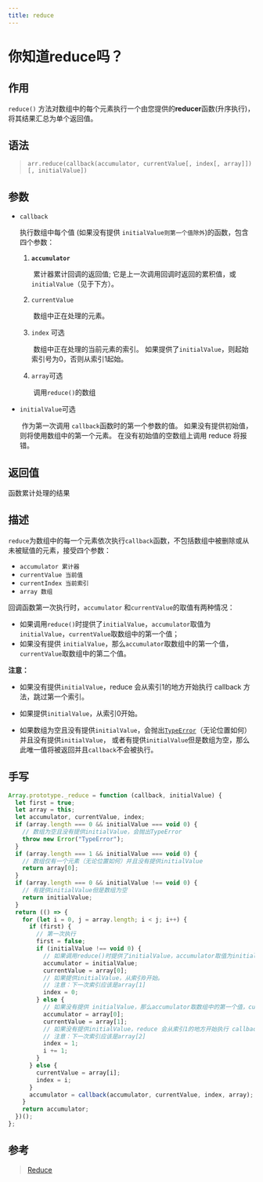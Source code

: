 ```yaml
---
title: reduce
---
```


# 你知道reduce吗？

## 作用

`reduce()` 方法对数组中的每个元素执行一个由您提供的**reducer**函数(升序执行)，将其结果汇总为单个返回值。

## 语法

> `arr.reduce(callback(accumulator, currentValue[, index[, array]])[, initialValue])`

## 参数

- `callback`

  执行数组中每个值 (如果没有提供 `initialValue则第一个值除外`)的函数，包含四个参数：

  1. **`accumulator`**

     ​	累计器累计回调的返回值; 它是上一次调用回调时返回的累积值，或`initialValue`（见于下方）。

  2. `currentValue`

     ​	数组中正在处理的元素。

  3. `index` 可选

     ​	数组中正在处理的当前元素的索引。 如果提供了`initialValue`，则起始索引号为0，否则从索引1起始。

  4. `array`可选

     ​	调用`reduce()`的数组

- `initialValue`可选

  ​	作为第一次调用 `callback`函数时的第一个参数的值。 如果没有提供初始值，则将使用数组中的第一个元素。 在没有初始值的空数组上调用 reduce 将报错。

## 返回值

函数累计处理的结果

## 描述

`reduce`为数组中的每一个元素依次执行`callback`函数，不包括数组中被删除或从未被赋值的元素，接受四个参数：

- `accumulator 累计器`
- `currentValue 当前值`
- `currentIndex 当前索引`
- `array 数组`

回调函数第一次执行时，`accumulator` 和`currentValue`的取值有两种情况：

- 如果调用`reduce()`时提供了`initialValue`，`accumulator`取值为`initialValue`，`currentValue`取数组中的第一个值；
- 如果没有提供 `initialValue`，那么`accumulator`取数组中的第一个值，`currentValue`取数组中的第二个值。

**注意：**

- 如果没有提供`initialValue`，reduce 会从索引1的地方开始执行 callback 方法，跳过第一个索引。

- 如果提供`initialValue`，从索引0开始。

- 如果数组为空且没有提供`initialValue`，会抛出[`TypeError`](https://developer.mozilla.org/zh-CN/docs/Web/JavaScript/Reference/Global_Objects/TypeError)（无论位置如何）并且没有提供`initialValue`， 或者有提供`initialValue`但是数组为空，那么此唯一值将被返回并且`callback`不会被执行。

## 手写

```js
Array.prototype._reduce = function (callback, initialValue) {
  let first = true;
  let array = this;
  let accumulator, currentValue, index;
  if (array.length === 0 && initialValue === void 0) {
    // 数组为空且没有提供initialValue，会抛出TypeError
    throw new Error("TypeError");
  }
  if (array.length === 1 && initialValue === void 0) {
    // 数组仅有一个元素（无论位置如何）并且没有提供initialValue
    return array[0];
  }
  if (array.length === 0 && initialValue !== void 0) {
    // 有提供initialValue但是数组为空
    return initialValue;
  }
  return (() => {
    for (let i = 0, j = array.length; i < j; i++) {
      if (first) {
        // 第一次执行
        first = false;
        if (initialValue !== void 0) {
          // 如果调用reduce()时提供了initialValue，accumulator取值为initialValue，currentValue取数组中的第一个值
          accumulator = initialValue;
          currentValue = array[0];
          // 如果提供initialValue，从索引0开始。
          // 注意：下一次索引应该是array[1]
          index = 0;
        } else {
          // 如果没有提供 initialValue，那么accumulator取数组中的第一个值，currentValue取数组中的第二个值
          accumulator = array[0];
          currentValue = array[1];
          // 如果没有提供initialValue，reduce 会从索引1的地方开始执行 callback 方法，跳过第一个索引
          // 注意：下一次索引应该是array[2]
          index = 1;
          i += 1;
        }
      } else {
        currentValue = array[i];
        index = i;
      }
      accumulator = callback(accumulator, currentValue, index, array);
    }
    return accumulator;
  })();
};
```

## 参考
> [Reduce](https://developer.mozilla.org/zh-CN/docs/Web/JavaScript/Reference/Global_Objects/Array/Reduce)
